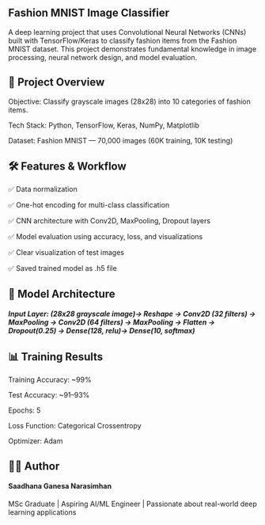 ## Fashion MNIST Image Classifier

A deep learning project that uses Convolutional Neural Networks (CNNs) built with TensorFlow/Keras to classify fashion items from the Fashion MNIST dataset. This project demonstrates fundamental knowledge in image processing, neural network design, and model evaluation.

## 📂 Project Overview
Objective: Classify grayscale images (28x28) into 10 categories of fashion items.

Tech Stack: Python, TensorFlow, Keras, NumPy, Matplotlib

Dataset: Fashion MNIST — 70,000 images (60K training, 10K testing)

## 🛠️ Features & Workflow
✅ Data normalization

✅ One-hot encoding for multi-class classification

✅ CNN architecture with Conv2D, MaxPooling, Dropout layers

✅ Model evaluation using accuracy, loss, and visualizations

✅ Clear visualization of test images

✅ Saved trained model as .h5 file

## 🚀 Model Architecture

##### Input Layer: (28x28 grayscale image)→ Reshape → Conv2D (32 filters) → MaxPooling → Conv2D (64 filters) → MaxPooling → Flatten → Dropout(0.25) → Dense(128, relu)→ Dense(10, softmax)

## 📊 Training Results
Training Accuracy: ~99%

Test Accuracy: ~91–93%

Epochs: 5

Loss Function: Categorical Crossentropy

Optimizer: Adam

## 🧑‍💻 Author
#### Saadhana Ganesa Narasimhan
MSc Graduate | Aspiring AI/ML Engineer | Passionate about real-world deep learning applications
